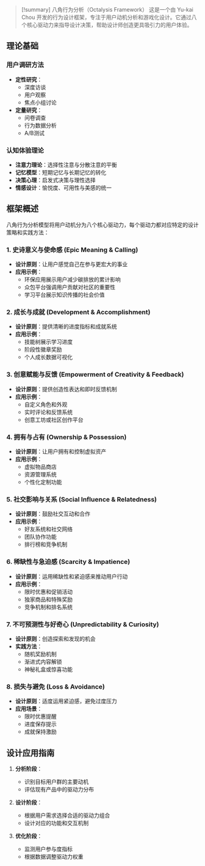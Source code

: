 > [!summary] 八角行为分析（Octalysis Framework）
> 这是一个由 Yu-kai Chou 开发的行为设计框架，专注于用户动机分析和游戏化设计。它通过八个核心驱动力来指导设计决策，帮助设计师创造更具吸引力的用户体验。

## 理论基础

### 用户调研方法
- **定性研究**：
  - 深度访谈
  - 用户观察
  - 焦点小组讨论
- **定量研究**：
  - 问卷调查
  - 行为数据分析
  - A/B测试

### 认知体验理论
- **注意力理论**：选择性注意与分散注意的平衡
- **记忆模型**：短期记忆与长期记忆的转化
- **决策心理**：启发式决策与理性选择
- **情感设计**：愉悦度、可用性与美感的统一

## 框架概述

八角行为分析模型将用户动机分为八个核心驱动力，每个驱动力都对应特定的设计策略和实践方法：

### 1. 史诗意义与使命感 (Epic Meaning & Calling)
- **设计原则**：让用户感觉自己在参与更宏大的事业
- **应用示例**：
  - 环保应用展示用户减少碳排放的累计影响
  - 众包平台强调用户贡献对社区的重要性
  - 学习平台展示知识传播的社会价值

### 2. 成长与成就 (Development & Accomplishment)
- **设计原则**：提供清晰的进度指标和成就系统
- **应用示例**：
  - 技能树展示学习进度
  - 阶段性徽章奖励
  - 个人成长数据可视化

### 3. 创意赋能与反馈 (Empowerment of Creativity & Feedback)
- **设计原则**：提供创造性表达和即时反馈机制
- **应用示例**：
  - 自定义角色和外观
  - 实时评论和反馈系统
  - 创意工坊或社区创作平台

### 4. 拥有与占有 (Ownership & Possession)
- **设计原则**：让用户拥有和控制虚拟资产
- **应用示例**：
  - 虚拟物品商店
  - 资源管理系统
  - 个性化定制功能

### 5. 社交影响与关系 (Social Influence & Relatedness)
- **设计原则**：鼓励社交互动和合作
- **应用示例**：
  - 好友系统和社交网络
  - 团队协作功能
  - 排行榜和竞争机制

### 6. 稀缺性与急迫感 (Scarcity & Impatience)
- **设计原则**：运用稀缺性和紧迫感来推动用户行动
- **应用示例**：
  - 限时优惠和促销活动
  - 独家商品和特殊奖励
  - 竞争机制和排名系统

### 7. 不可预测性与好奇心 (Unpredictability & Curiosity)
- **设计原则**：创造探索和发现的机会
- **实践方法**：
  - 随机奖励机制
  - 渐进式内容解锁
  - 神秘礼盒或惊喜功能

### 8. 损失与避免 (Loss & Avoidance)
- **设计原则**：适度运用紧迫感，避免过度压力
- **应用场景**：
  - 限时优惠提醒
  - 进度保存提示
  - 成就保持激励

## 设计应用指南

1. **分析阶段**：
   - 识别目标用户群的主要动机
   - 评估现有产品中的驱动力分布
   
2. **设计阶段**：
   - 根据用户需求选择合适的驱动力组合
   - 设计对应的功能和交互机制

3. **优化阶段**：
   - 监测用户参与度指标
   - 根据数据调整驱动力权重
